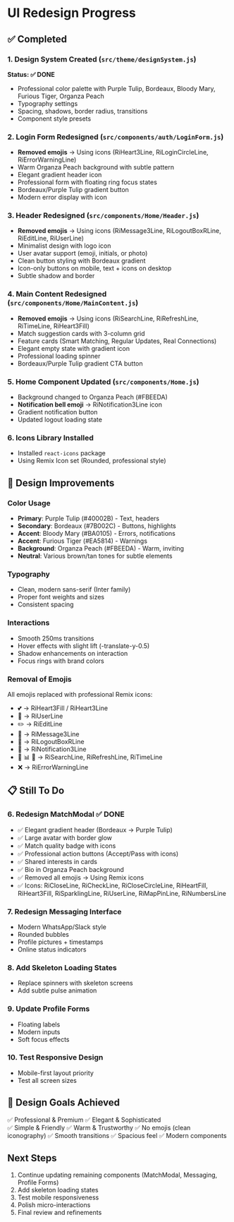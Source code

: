 # UI Redesign Progress

## ✅ Completed

### 1. Design System Created (`src/theme/designSystem.js`)
**Status: ✅ DONE**
- Professional color palette with Purple Tulip, Bordeaux, Bloody Mary, Furious Tiger, Organza Peach
- Typography settings
- Spacing, shadows, border radius, transitions
- Component style presets

### 2. Login Form Redesigned (`src/components/auth/LoginForm.js`)
- **Removed emojis** → Using icons (RiHeart3Line, RiLoginCircleLine, RiErrorWarningLine)
- Warm Organza Peach background with subtle pattern
- Elegant gradient header icon
- Professional form with floating ring focus states
- Bordeaux/Purple Tulip gradient button
- Modern error display with icon

### 3. Header Redesigned (`src/components/Home/Header.js`)
- **Removed emojis** → Using icons (RiMessage3Line, RiLogoutBoxRLine, RiEditLine, RiUserLine)
- Minimalist design with logo icon
- User avatar support (emoji, initials, or photo)
- Clean button styling with Bordeaux gradient
- Icon-only buttons on mobile, text + icons on desktop
- Subtle shadow and border

### 4. Main Content Redesigned (`src/components/Home/MainContent.js`)
- **Removed emojis** → Using icons (RiSearchLine, RiRefreshLine, RiTimeLine, RiHeart3Fill)
- Match suggestion cards with 3-column grid
- Feature cards (Smart Matching, Regular Updates, Real Connections)
- Elegant empty state with gradient icon
- Professional loading spinner
- Bordeaux/Purple Tulip gradient CTA button

### 5. Home Component Updated (`src/components/Home.js`)
- Background changed to Organza Peach (#FBEEDA)
- **Notification bell emoji** → RiNotification3Line icon
- Gradient notification button
- Updated logout loading state

### 6. Icons Library Installed
- Installed `react-icons` package
- Using Remix Icon set (Rounded, professional style)

## 🎨 Design Improvements

### Color Usage
- **Primary**: Purple Tulip (#40002B) - Text, headers
- **Secondary**: Bordeaux (#7B002C) - Buttons, highlights
- **Accent**: Bloody Mary (#BA0105) - Errors, notifications
- **Accent**: Furious Tiger (#EA5814) - Warnings
- **Background**: Organza Peach (#FBEEDA) - Warm, inviting
- **Neutral**: Various brown/tan tones for subtle elements

### Typography
- Clean, modern sans-serif (Inter family)
- Proper font weights and sizes
- Consistent spacing

### Interactions
- Smooth 250ms transitions
- Hover effects with slight lift (-translate-y-0.5)
- Shadow enhancements on interaction
- Focus rings with brand colors

### Removal of Emojis
All emojis replaced with professional Remix icons:
- 💕 → RiHeart3Fill / RiHeart3Line
- 👤 → RiUserLine
- ✏️ → RiEditLine
- 💬 → RiMessage3Line
- 🚪 → RiLogoutBoxRLine
- 🔔 → RiNotification3Line
- 🎯 📊 💎 → RiSearchLine, RiRefreshLine, RiTimeLine
- ❌ → RiErrorWarningLine

## 📋 Still To Do

### 6. Redesign MatchModal ✅ DONE
- ✅ Elegant gradient header (Bordeaux → Purple Tulip)
- ✅ Large avatar with border glow
- ✅ Match quality badge with icons
- ✅ Professional action buttons (Accept/Pass with icons)
- ✅ Shared interests in cards
- ✅ Bio in Organza Peach background
- ✅ Removed all emojis → Using Remix icons
- ✅ Icons: RiCloseLine, RiCheckLine, RiCloseCircleLine, RiHeartFill, RiHeart3Fill, RiSparklingLine, RiUserLine, RiMapPinLine, RiNumbersLine

### 7. Redesign Messaging Interface
- Modern WhatsApp/Slack style
- Rounded bubbles
- Profile pictures + timestamps
- Online status indicators

### 8. Add Skeleton Loading States
- Replace spinners with skeleton screens
- Add subtle pulse animation

### 9. Update Profile Forms
- Floating labels
- Modern inputs
- Soft focus effects

### 10. Test Responsive Design
- Mobile-first layout priority
- Test all screen sizes

## 🎯 Design Goals Achieved

✅ Professional & Premium
✅ Elegant & Sophisticated  
✅ Simple & Friendly
✅ Warm & Trustworthy
✅ No emojis (clean iconography)
✅ Smooth transitions
✅ Spacious feel
✅ Modern components

## Next Steps

1. Continue updating remaining components (MatchModal, Messaging, Profile Forms)
2. Add skeleton loading states
3. Test mobile responsiveness
4. Polish micro-interactions
5. Final review and refinements

